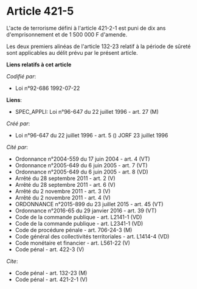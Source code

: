 # Article 421-5

L'acte de terrorisme défini à l'article 421-2-1 est puni de dix ans d'emprisonnement et de 1 500 000 F d'amende.

Les deux premiers alinéas de l'article 132-23 relatif à la période de sûreté sont applicables au délit prévu par le présent
article.

**Liens relatifs à cet article**

_Codifié par_:

  - Loi n°92-686 1992-07-22

**Liens**:

  - SPEC_APPLI: Loi n°96-647 du 22 juillet 1996 - art. 27 (M)

_Créé par_:

  - Loi n°96-647 du 22 juillet 1996 - art. 5 () JORF 23 juillet 1996

_Cité par_:

  - Ordonnance n°2004-559 du 17 juin 2004 - art. 4 (VT)
  - Ordonnance n°2005-649 du 6 juin 2005 - art. 7 (VT)
  - Ordonnance n°2005-649 du 6 juin 2005 - art. 8 (VD)
  - Arrêté du 28 septembre 2011 - art. 2 (V)
  - Arrêté du 28 septembre 2011 - art. 6 (V)
  - Arrêté du 2 novembre 2011 - art. 3 (V)
  - Arrêté du 2 novembre 2011 - art. 4 (V)
  - ORDONNANCE n°2015-899 du 23 juillet 2015 - art. 45 (VT)
  - Ordonnance n°2016-65 du 29 janvier 2016 - art. 39 (VT)
  - Code de la commande publique - art. L2141-1 (VD)
  - Code de la commande publique - art. L2341-1 (VD)
  - Code de procédure pénale - art. 706-24-3 (M)
  - Code général des collectivités territoriales - art. L1414-4 (VD)
  - Code monétaire et financier - art. L561-22 (V)
  - Code pénal - art. 422-3 (V)

_Cite_:

  - Code pénal - art. 132-23 (M)
  - Code pénal - art. 421-2-1 (V)
